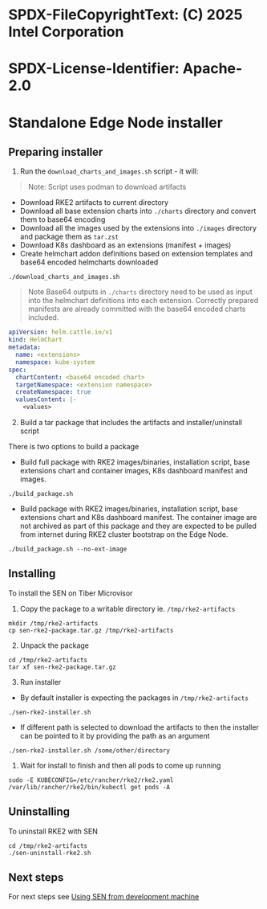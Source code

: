 # SPDX-FileCopyrightText: (C) 2025 Intel Corporation
# SPDX-License-Identifier: Apache-2.0

# Standalone Edge Node installer

## Preparing installer

1. Run the `download_charts_and_images.sh` script - it will:

> Note: Script uses podman to download artifacts

- Download RKE2 artifacts to current directory
- Download all base extension charts into `./charts` directory and convert them to base64 encoding 
- Download all the images used by the extensions into `./images` directory and package them as `tar.zst`
- Download K8s dashboard as an extensions (manifest + images)
- Create helmchart addon definitions based on extension templates and base64 encoded helmcharts downloaded

```shell
./download_charts_and_images.sh
```

> Note Base64 outputs in `./charts` directory need to be used as input into the helmchart definitions into each extension.
> Correctly prepared manifests are already committed with the base64 encoded charts included.

```yaml
apiVersion: helm.cattle.io/v1
kind: HelmChart
metadata:
  name: <extensions>
  namespace: kube-system
spec:
  chartContent: <base64 encoded chart>
  targetNamespace: <extension namespace>
  createNamespace: true
  valuesContent: |-
    <values>
```

2. Build a tar package that includes the artifacts and installer/uninstall script

There is two options to build a package

- Build full package with RKE2 images/binaries, installation script, base extensions chart and container images, K8s dashboard manifest and images.

```shell
./build_package.sh
```

- Build package with RKE2 images/binaries, installation script, base extensions chart and K8s dashboard manifest. The container image are not archived as part of this package and they are expected to be pulled from internet during RKE2 cluster bootstrap on the Edge Node.
```shell
./build_package.sh --no-ext-image
```

## Installing

To install the SEN on Tiber Microvisor

1. Copy the package to a writable directory ie. `/tmp/rke2-artifacts` 

```shell
mkdir /tmp/rke2-artifacts
cp sen-rke2-package.tar.gz /tmp/rke2-artifacts
```

2. Unpack the package

```shell
cd /tmp/rke2-artifacts
tar xf sen-rke2-package.tar.gz
```

3. Run installer

- By default installer is expecting the packages in `/tmp/rke2-artifacts`

```shell
./sen-rke2-installer.sh
```

- If different path is selected to download the artifacts to then the installer can be pointed to it by providing the path as an argument

```shell
./sen-rke2-installer.sh /some/other/directory
```

1. Wait for install to finish and then all pods to come up running

```shell
sudo -E KUBECONFIG=/etc/rancher/rke2/rke2.yaml /var/lib/rancher/rke2/bin/kubectl get pods -A
```

## Uninstalling

To uninstall RKE2 with SEN

```shell
cd /tmp/rke2-artifacts
./sen-uninstall-rke2.sh
```

## Next steps

For next steps see [Using SEN from development machine](./development-machine-usage.md)
